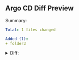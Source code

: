 ## Argo CD Diff Preview

Summary:
```yaml
Total: 1 files changed

Added (1):
+ folder3
```

<details>
<summary>Diff:</summary>
<br>

```diff
@@ Application added: folder3 @@
+---
+apiVersion: apps/v1
+kind: Deployment
+metadata:
+  labels:
+    argocd.argoproj.io/instance: folder3
+  name: deploy-from-folder-three
+spec:
+  replicas: 2
+  selector:
+    matchLabels:
+      app: myapp
+  template:
+    metadata:
+      labels:
+        app: myapp
+    spec:
+      containers:
+      - image: dag-andersen/myapp:latest
+        name: myapp
+        ports:
+        - containerPort: 80
+
```

</details>
